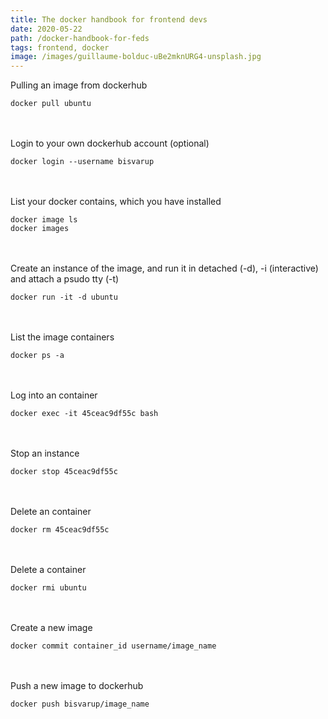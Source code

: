 ```yaml
---
title: The docker handbook for frontend devs
date: 2020-05-22
path: /docker-handbook-for-feds
tags: frontend, docker
image: /images/guillaume-bolduc-uBe2mknURG4-unsplash.jpg
---
```


 

Pulling an image from dockerhub

``` 
docker pull ubuntu
```
<br />
<br />
Login to your own dockerhub account (optional)

```
docker login --username bisvarup
```
<br />
<br />
List your docker contains, which you have installed

```
docker image ls
docker images
```
<br />
<br />
Create an instance of the image, and run it in detached (-d), -i (interactive) and attach a psudo tty (-t)

```
docker run -it -d ubuntu
```
<br />
<br />
List the image containers

```
docker ps -a
```
<br />
<br />
Log into an container

```
docker exec -it 45ceac9df55c bash
```
<br />
<br />
Stop an instance

```
docker stop 45ceac9df55c
```
<br />
<br />
Delete an container

```
docker rm 45ceac9df55c
```
<br />
<br />
Delete a container

```
docker rmi ubuntu
```
<br />
<br />
Create a new image

```
docker commit container_id username/image_name
```
<br />
<br />
Push a new image to dockerhub

```
docker push bisvarup/image_name
```